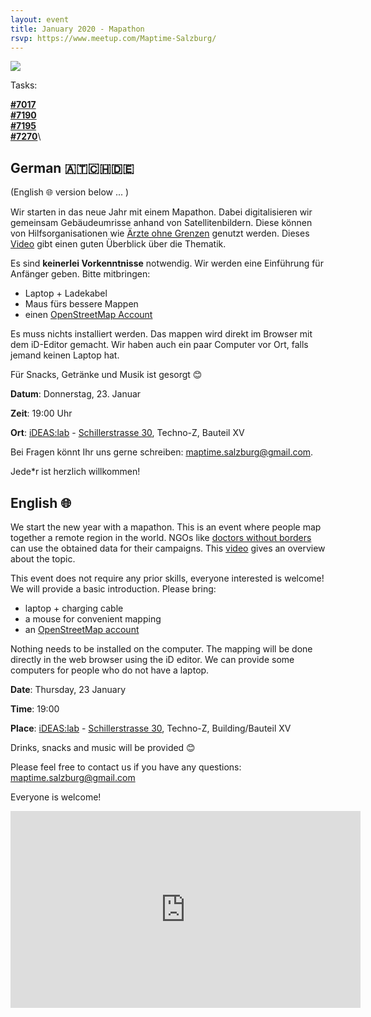 ```yaml
---
layout: event
title: January 2020 - Mapathon
rsvp: https://www.meetup.com/Maptime-Salzburg/
---
```

![]({{site.baseurl}}/img/2019-09-18_mapping.jpg)

Tasks:

[**#7017**](https://tasks.hotosm.org/project/7017)\
[**#7190**](https://tasks.hotosm.org/project/7190)\
[**#7195**](https://tasks.hotosm.org/project/7195)\
[**#7270**](https://tasks.hotosm.org/project/7270)\



## German 🇦🇹🇨🇭🇩🇪
(English 🌐 version below ... )

Wir starten in das neue Jahr mit einem Mapathon. Dabei digitalisieren wir gemeinsam Gebäudeumrisse anhand von Satellitenbildern. Diese können von Hilfsorganisationen wie [Ärzte ohne Grenzen](https://www.aerzte-ohne-grenzen.at/) genutzt werden. Dieses [Video](https://www.youtube.com/watch?v=pAcsCmvG2hs) gibt einen guten Überblick über die Thematik.

Es sind **keinerlei Vorkenntnisse** notwendig. Wir werden eine Einführung für Anfänger geben. Bitte mitbringen:

* Laptop + Ladekabel
* Maus fürs bessere Mappen
* einen [OpenStreetMap Account](https://www.openstreetmap.org/user/new)

Es muss nichts installiert werden. Das mappen wird direkt im Browser mit dem iD-Editor gemacht. Wir haben auch ein paar Computer vor Ort, falls jemand keinen Laptop hat.

Für Snacks, Getränke und Musik ist gesorgt 😊

**Datum**: Donnerstag, 23. Januar

**Zeit**: 19:00 Uhr

**Ort**: [iDEAS:lab](https://ideaslab.sbg.ac.at/) - [Schillerstrasse 30](https://www.openstreetmap.org/node/4787833494), Techno-Z, Bauteil XV

Bei Fragen könnt Ihr uns gerne schreiben: [maptime.salzburg@gmail.com](mailto:maptime.salzburg@gmail.com?subject=Mapathon). 

Jede*r ist herzlich willkommen!


## English 🌐

We start the new year with a mapathon. This is an event where people map together a remote region in the world. NGOs like [doctors without borders](https://www.aerzte-ohne-grenzen.at/en/msf-work-with-us-en) can use the obtained data for their campaigns. This [video](https://www.youtube.com/watch?v=pAcsCmvG2hs) gives an overview about the topic.

This event does not require any prior skills, everyone interested is welcome! We will provide a basic introduction.
Please bring:

* laptop + charging cable
* a mouse for convenient mapping
* an [OpenStreetMap account](https://www.openstreetmap.org/user/new)

Nothing needs to be installed on the computer. The mapping will be done directly in the web browser using the iD editor. We can provide some computers for people who do not have a laptop. 

**Date**: Thursday, 23 January

**Time**: 19:00

**Place**: [iDEAS:lab](https://ideaslab.sbg.ac.at/) - [Schillerstrasse 30](https://www.openstreetmap.org/node/4787833494), Techno-Z, Building/Bauteil XV

Drinks, snacks and music will be provided 😊

Please feel free to contact us if you have any questions: [maptime.salzburg@gmail.com](mailto:maptime.salzburg@gmail.com?subject=Mapathon)

Everyone is welcome!

<iframe width="560" height="315" src="https://www.youtube.com/embed/pAcsCmvG2hs" frameborder="0" allow="accelerometer; autoplay; encrypted-media; gyroscope; picture-in-picture" allowfullscreen></iframe>
